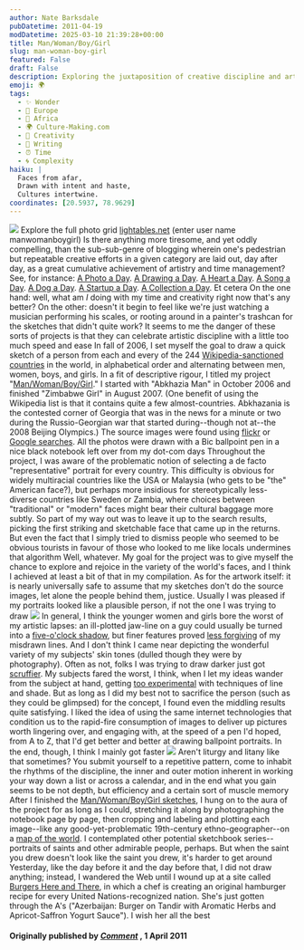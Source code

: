 ```yaml
---
author: Nate Barksdale
pubDatetime: 2011-04-19
modDatetime: 2025-03-10 21:39:28+00:00
title: Man/Woman/Boy/Girl
slug: man-woman-boy-girl
featured: False
draft: False
description: Exploring the juxtaposition of creative discipline and artistic representation in a global context.
emoji: 🌍
tags:
  - ✨ Wonder
  - 🍷 Europe
  - 🦁 Africa
  - 🌍 Culture-Making.com
  - 🎨 Creativity
  - 📝 Writing
  - ⏰ Time
  - 🌀 Complexity
haiku: |
  Faces from afar,  
  Drawn with intent and haste,  
  Cultures intertwine.
coordinates: [20.5937, 78.9629]
---
```


[![](@assets/images/ManWomanBoyGrid.jpg)](@assets/images/ManWomanBoyGrid.jpg)
Explore the full photo grid [lightables.net](http://web.archive.org/web/20150801220317/http://lightables.net/) (enter user name manwomanboygirl)
Is there anything more tiresome, and yet oddly compelling, than the sub-sub-genre of blogging wherein one's pedestrian but repeatable creative efforts in a given category are laid out, day after day, as a great cumulative achievement of artistry and time management? See, for instance: [A Photo a Day](http://content.photojojo.com/tutorials/project-365-take-a-photo-a-day/). [A Drawing a Day](http://web.archive.org/web/20250108222647/https://onedrawingaday.com/). [A Heart a Day](http://www.aheartaday.com/). [A Song a Day](http://www.youtube.com/user/therockcookiebottom). [A Dog a Day](http://paintingadogaday.blogspot.com/). [A Startup a Day](http://web.archive.org/web/20241225163105/https://astartupaday.com/). [A Collection a Day](http://collectionaday2010.blogspot.com/). Et cetera
On the one hand: well, what am _I_ doing with my time and creativity right now that's any better? On the other: doesn't it begin to feel like we're just watching a musician performing his scales, or rooting around in a painter's trashcan for the sketches that didn't quite work? It seems to me the danger of these sorts of projects is that they can celebrate artistic discipline with a little too much speed and ease
In fall of 2006, I set myself the goal to draw a quick sketch of a person from each and every of the 244 [Wikipedia-sanctioned countries](http://en.wikipedia.org/wiki/List_of_countries) in the world, in alphabetical order and alternating between men, women, boys, and girls. In a fit of descriptive rigour, I titled my project "[Man/Woman/Boy/Girl](http://web.archive.org/web/20150801220317/http://lightables.net/)." I started with "Abkhazia Man" in October 2006 and finished "Zimbabwe Girl" in August 2007. (One benefit of using the Wikipedia list is that it contains quite a few almost-countries. Abkhazania is the contested corner of Georgia that was in the news for a minute or two during the Russio-Georgian war that started during--though not at--the 2008 Beijing Olympics.) The source images were found using [flickr](http://www.flickr.com/search/?q=samoa%20man) or [Google searches](http://www.google.com/images?q=somaliland+women&um=1&ie=UTF-8&source=og&sa=N&hl=en&tab=wi&biw=1920&bih=1084). All the photos were drawn with a Bic ballpoint pen in a nice black notebook left over from my dot-com days
Throughout the project, I was aware of the problematic notion of selecting a de facto "representative" portrait for every country. This difficulty is obvious for widely multiracial countries like the USA or Malaysia (who gets to be "the" American face?), but perhaps more insidious for stereotypically less-diverse countries like Sweden or Zambia, where choices between "traditional" or "modern" faces might bear their cultural baggage more subtly. So part of my way out was to leave it up to the search results, picking the first striking and sketchable face that came up in the returns. But even the fact that I simply tried to dismiss people who seemed to be obvious tourists in favour of those who looked to me like locals undermines that algorithm
Well, whatever. My goal for the project was to give myself the chance to explore and rejoice in the variety of the world's faces, and I think I achieved at least a bit of that in my compilation. As for the artwork itself: it is nearly universally safe to assume that my sketches don't do the source images, let alone the people behind them, justice. Usually I was pleased if my portraits looked like a plausible person, if not the one I was trying to draw
[![](@assets/images/Angola-Anguilla.jpg)](@assets/images/Angola-Anguilla.jpg)
In general, I think the younger women and girls bore the worst of my artistic lapses: an ill-plotted jaw-line on a guy could usually be turned into a [five-o'clock shadow](http://www.flickr.com/photos/14137058@N02/1440030074/), but finer features proved [less forgiving](http://www.flickr.com/photos/14137058@N02/1439163799/) of my misdrawn lines. And I don't think I came near depicting the wonderful variety of my subjects' skin tones (dulled though they were by photography). Often as not, folks I was trying to draw darker just got [scruffier](http://www.flickr.com/photos/14137058@N02/1439163431/). My subjects fared the worst, I think, when I let my ideas wander from the subject at hand, getting [too experimental](http://www.flickr.com/photos/14137058@N02/1439164139/) with techniques of line and shade. But as long as I did my best not to sacrifice the person (such as they could be glimpsed) for the concept, I found even the middling results quite satisfying. I liked the idea of using the same internet technologies that condition us to the rapid-fire consumption of images to deliver up pictures worth lingering over, and engaging with, at the speed of a pen
I'd hoped, from A to Z, that I'd get better and better at drawing ballpoint portraits. In the end, though, I think I mainly got faster
[![](@assets/images/Puerto-Rico-Qatar.jpg)](@assets/images/Puerto-Rico-Qatar.jpg)
Aren't liturgy and litany like that sometimes? You submit yourself to a repetitive pattern, come to inhabit the rhythms of the discipline, the inner and outer motion inherent in working your way down a list or across a calendar, and in the end what you gain seems to be not depth, but efficiency and a certain sort of muscle memory
After I finished the [Man/Woman/Boy/Girl sketches](http://web.archive.org/web/20150801220317/http://lightables.net/), I hung on to the aura of the project for as long as I could, stretching it along by photographing the notebook page by page, then cropping and labeling and plotting each image--like any good-yet-problematic 19th-century ethno-geographer--on a [map of the world](http://maps.google.com/maps/ms?ie=UTF8&hl=en&start=0&num=200&om=1&msa=0&msid=118227021913165491767.00043b0fbcde6cf51d32d&ll=2.899153,1.230469&spn=41.217194,56.25&z=4&source=embed). I contemplated other potential sketchbook series--portraits of saints and other admirable people, perhaps. But when the saint you drew doesn't look like the saint you drew, it's harder to get around
Yesterday, like the day before it and the day before that, I did not draw anything; instead, I wandered the Web until I wound up at a site called [Burgers Here and There](http://web.archive.org/web/20250123183945/http://burgershereandthere.com/), in which a chef is creating an original hamburger recipe for every United Nations-recognized nation. She's just gotten through the A's ("Azerbaijan: Burger on Tandir with Aromatic Herbs and Apricot-Saffron Yogurt Sauce"). I wish her all the best

#### Originally published by _[Comment](https://www.google.com/search?q=%22Comment%22%20cardus.ca)_ , 1 April 2011
